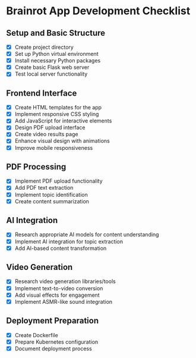 # Brainrot App Development Checklist

## Setup and Basic Structure
- [x] Create project directory
- [x] Set up Python virtual environment
- [x] Install necessary Python packages
- [x] Create basic Flask web server
- [x] Test local server functionality

## Frontend Interface
- [x] Create HTML templates for the app
- [x] Implement responsive CSS styling
- [x] Add JavaScript for interactive elements
- [x] Design PDF upload interface
- [x] Create video results page
- [x] Enhance visual design with animations
- [x] Improve mobile responsiveness

## PDF Processing
- [x] Implement PDF upload functionality
- [x] Add PDF text extraction
- [x] Implement topic identification
- [x] Create content summarization

## AI Integration
- [x] Research appropriate AI models for content understanding
- [x] Implement AI integration for topic extraction
- [x] Add AI-based content transformation

## Video Generation
- [x] Research video generation libraries/tools
- [x] Implement text-to-video conversion
- [x] Add visual effects for engagement
- [x] Implement ASMR-like sound integration

## Deployment Preparation
- [x] Create Dockerfile
- [x] Prepare Kubernetes configuration
- [x] Document deployment process

